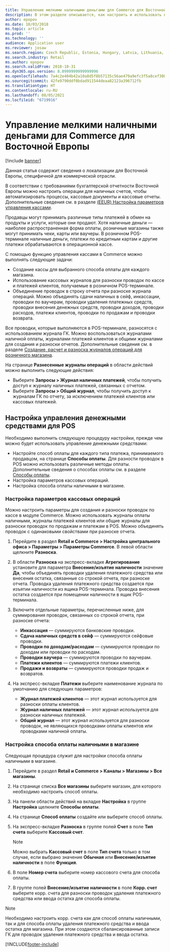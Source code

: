 ```yaml
---
title: Управление мелкими наличными деньгами для Commerce для Восточной Европы
description: В этом разделе описывается, как настроить и использовать возможности управления кассой в Commerce для Восточной Европы.
author: epopov
ms.date: 10/03/2018
ms.topic: article
ms.prod: ''
ms.technology: ''
audience: Application user
ms.reviewer: josaw
ms.search.region: Czech Republic, Estonia, Hungary, Latvia, Lithuania, Poland, Russia
ms.search.industry: Retail
ms.author: epopov
ms.search.validFrom: 2018-10-31
ms.dyn365.ops.version: 8.0999999999999996
ms.openlocfilehash: 7a4c2e404b42a10a8d5f8b57135c56ae479a9efc3f5a8cef30831d02a3e53fe6
ms.sourcegitcommit: 42fe9790ddf0bdad911544deaa82123a396712fb
ms.translationtype: HT
ms.contentlocale: ru-RU
ms.lasthandoff: 08/05/2021
ms.locfileid: "6719916"
---
```

# <a name="petty-cash-management-for-commerce-for-eastern-europe"></a>Управление мелкими наличными деньгами для Commerce для Восточной Европы

[!include [banner](../includes/banner.md)]

Данная статья содержит сведения о локализации для Восточной Европы, специфичной для коммерческой отрасли.

В соответствии с требованиями бухгалтерской отчетности Восточной Европы можно настроить операции для наличных счетов, чтобы автоматизировать процессы, кассовые документы и кассовые отчеты. Дополнительные сведения см. в разделе [(EEUR) Настройка параметров управления кассами](/dynamicsax-2012/appuser-itpro/eeur-set-up-parameters-for-cash-management).

Продавцы могут принимать различные типы платежей в обмен на продукты и услуги, которые они продают. Хотя наличные деньги — наиболее распространенная форма оплаты, розничные магазины также могут принимать чеки, карты или ваучеры. В розничном POS-терминале наличные деньги, платежи по кредитным картам и другие платежи обрабатываются в операционной кассе.

С помощью функцию управления кассами в Commerce можно выполнять следующие задачи:

- Создание кассы для выбранного способа оплаты для каждого магазина.
- Использование кассовых журналов для разноски проводок по кассе и платежей клиентов, получаемые в розничном POS-терминале.
- Объединение проводок в строку отчета при разноске журнала операций. Можно объединять сдачи наличных в сейф, инкассации, проводки по ваучерам, проводки удаления платежных средств, проводки внесения денежных средств, проводки доходов, проводки расходов, платежи клиентов, проводки по продажам и проводки возврата.

Все проводки, которые выполняются в POS-терминале, разносятся с использованием журнала ГК. Можно воспользоваться журналами наличной оплаты, журналами платежей клиентов и общими журналами для создания и разноски отчетов. Дополнительные сведения см. в разделе [Создание, расчет и разноска журналов операций для розничного магазина](/dynamics365/unified-operations/retail/tasks/create-calculate-post-statement-retail-store).

На странице **Разнесенные журналы операций** в области действий можно выполнить следующие действия:

- Выберите **Запросы \> Журнал наличных платежей**, чтобы получить доступ к журналу наличных платежей, связанных с отчетом.
- Выберите **Запросы \> Общий журнал**, чтобы получить доступ к журналам ГК по отчету, за исключением платежей клиентов или кассовых платежей.

## <a name="set-up-for-cash-management-for-pos"></a>Настройка управления денежными средствами для POS

Необходимо выполнить следующую процедуру настройки, прежде чем можно будет использовать управление денежными средствами:

- Настройте способ оплаты для каждого типа платежа, принимаемого продавцом, на странице **Способы оплаты**. Для разности проводок в POS можно использовать различные методы оплаты. Дополнительные сведения о способах оплаты см. в разделе [Способы оплаты](/dynamics365/unified-operations/retail/payment-methods).
- Настройка параметров кассовых операций.
- Настройка способа оплаты наличными в магазине.

### <a name="set-up-parameters-for-cash-operations"></a>Настройка параметров кассовых операций

Можно настроить параметры для создания и разноски проводок по кассе в модуле Commerce. Можно использовать журналы оплаты наличными, журналы платежей клиентов или общие журналы для разноски проводок по продажам и платежам в POS. Можно объединять проводок с одинаковыми свойствами при разноске отчета.

1. Перейдите в раздел **Retail и Commerce \> Настройка центрального офиса \> Параметры \> Параметры Commerce**. В левой области щелкните **Разноска**.
2. В области **Разноска** на экспресс-вкладке **Агрегирование** установите для параметра **Внесение/изъятие наличности** значение **Да**, чтобы объединять проводки удаления платежного средства или внесения остатка, связанные со строкой отчета, при разноске отчета. Проводка удаления платежного средства создается при изъятии наличности из ящика POS-терминала. Проводка внесения остатка создается при помещении наличности в ящик POS-терминала.
3. Включите отдельные параметры, перечисленные ниже, для суммирования проводок, связанных со строкой отчета, при разноске отчета:

    - **Инкассация** — суммируются банковские проводки.
    - **Сдача наличных средств в сейф** — суммируются сейфовые проводки.
    - **Проводки по доходам/расходам** — суммируются проводки по доходам или проводки по расходам.
    - **Проводки ваучера** — суммируются проводки по ваучерам.
    - **Платежи клиентов** — суммируются платежи клиентов.
    - **Продажи и возвраты** — суммируются проводки продаж и возвратов.

4. На экспресс-вкладке **Платежи** выберите наименование журнала по умолчанию для следующих параметров:

    - **Журнал платежей клиентов** — этот журнал используется для разноски оплаты клиентов.
    - **Журнал наличных платежей** — этот журнал используется для разноски наличных платежей.
    - **Общий журнал** — этот журнал используется для разноски проводок, не являющихся проводками оплаты клиентов или проводками наличной оплаты.

### <a name="set-up-a-payment-method-for-cash-payments-in-a-store"></a>Настройка способа оплаты наличными в магазине

Следующая процедура служит для настройки способа оплаты наличными в магазине.

1. Перейдите в раздел **Retail и Commerce \> Каналы \> Магазины \> Все магазины**.
2. На странице списка **Все магазины** выберите магазин, для которого необходимо настроить способ оплаты.
3. На панели области действий на вкладке **Настройка** в группе **Настройка** щелкните **Способы оплаты**.
4. На странице **Способ оплаты** создайте или выберите способ оплаты.
5. На экспресс-вкладке **Разноска** в группе полей **Счет** в поле **Тип счета** выберите **Кассовый счет**.

    > [!NOTE]
    > Можно выбрать **Кассовый счет** в поле **Тип счета** только в том случае, если выбрано значение **Обычная** или **Внесение/изъятие наличности** в поле **Функция**.

6. В поле **Номер счета** выберите номер кассового счета для способа оплаты.
7. В группе полей **Внесение/изъятие наличности** в поле **Корр. счет** выберите корр. счета для разноски проводок удаления платежного средства или ввода остатка для способа оплаты.

> [!NOTE]
> Необходимо настроить корр. счета как для способ оплаты наличными, так и для способа оплаты удаления платежного средства и ввода остатка для магазина. При этом создаются сбалансированные записи ГК для проводок удаления платежного средства и ввода остатка.


[!INCLUDE[footer-include](../../includes/footer-banner.md)]